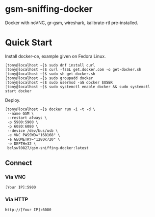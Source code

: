 # gsm-sniffing-docker

Docker with noVNC, gr-gsm, wireshark, kalibrate-rtl pre-installed.

# Quick Start

Install docker-ce, example given on Fedora Linux.

```
[tony@localhost ~]$ sudo dnf install curl
[tony@localhost ~]$ curl -fsSL get.docker.com -o get-docker.sh
[tony@localhost ~]$ sudo sh get-docker.sh
[tony@localhost ~]$ sudo groupadd docker
[tony@localhost ~]$ sudo usermod -aG docker $USER
[tony@localhost ~]$ sudo systemctl enable docker && sudo systemctl start docker
```

Deploy.

```
[tony@localhost ~]$ docker run -i -t -d \
 --name GSM \
 --restart always \
 -p 5900:5900 \
 -p 6080:6080 \
 --device /dev/bus/usb \
 -e VNC_PASSWD="168168" \
 -e GEOMETRY="1280x720" \
 -e DEPTH=32 \
 bclswl0827/gsm-sniffing-docker:latest
```

## Connect

### Via VNC

```
[Your IP]:5900
```

### Via HTTP

```
http://[Your IP]:6080
```

